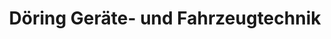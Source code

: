 ---
title: "Döring Geräte- und Fahrzeugtechnik"
url: /cavertitz/doering-geraete-und-fahrzeugtechnik/
shop: Allgemein
---
